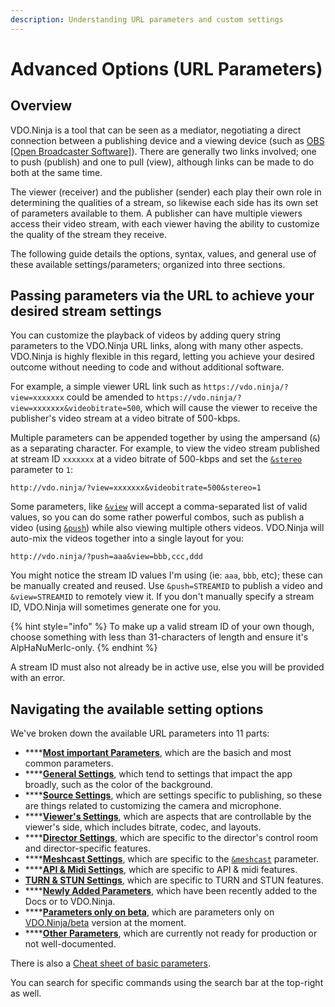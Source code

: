 ```yaml
---
description: Understanding URL parameters and custom settings
---
```


# Advanced Options (URL Parameters)

## Overview

VDO.Ninja is a tool that can be seen as a mediator, negotiating a direct connection between a publishing device and a viewing device (such as [OBS \[Open Broadcaster Software\]](https://obsproject.com)). There are generally two links involved; one to push (publish) and one to pull (view), although links can be made to do both at the same time.

The viewer (receiver) and the publisher (sender) each play their own role in determining the qualities of a stream, so likewise each side has its own set of parameters available to them. A publisher can have multiple viewers access their video stream, with each viewer having the ability to customize the quality of the stream they receive.

The following guide details the options, syntax, values, and general use of these available settings/parameters; organized into three sections.

## Passing parameters via the URL to achieve your desired stream settings

You can customize the playback of videos by adding query string parameters to the VDO.Ninja URL links, along with many other aspects. VDO.Ninja is highly flexible in this regard, letting you achieve your desired outcome without needing to code and without additional software.

For example, a simple viewer URL link such as `https://vdo.ninja/?view=xxxxxxx` could be amended to `https://vdo.ninja/?view=xxxxxxx&videobitrate=500`, which will cause the viewer to receive the publisher's video stream at a video bitrate of 500-kbps.

Multiple parameters can be appended together by using the ampersand (`&`) as a separating character. For example, to view the video stream published at stream ID `xxxxxxx` at a video bitrate of 500-kbps and set the [`&stereo`](general-settings/stereo.md) parameter to `1`:

```markup
http://vdo.ninja/?view=xxxxxxx&videobitrate=500&stereo=1
```

Some parameters, like [`&view`](advanced-settings/view-parameters/view.md) will accept a comma-separated list of valid values, so you can do some rather powerful combos, such as publish a video (using [`&push`](source-settings/push.md)) while also viewing multiple others videos. VDO.Ninja will auto-mix the videos together into a single layout for you:

```markup
http://vdo.ninja/?push=aaa&view=bbb,ccc,ddd
```

You might notice the stream ID values I'm using (ie: `aaa`, `bbb`, etc); these can be manually created and reused. Use `&push=STREAMID` to publish a video and `&view=STREAMID` to remotely view it. If you don't manually specify a stream ID, VDO.Ninja will sometimes generate one for you.

{% hint style="info" %}
To make up a valid stream ID of your own though, choose something with less than 31-characters of length and ensure it's AlpHaNuMerIc-only.
{% endhint %}

A stream ID must also not already be in active use, else you will be provided with an error.

## Navigating the available setting options

We've broken down the available URL parameters into 11 parts:

* ****[**Most important Parameters**](getting-started/cheat-sheet-of-basic-parameters.md), which are the basich and most common parameters.
* ****[**General Settings**](advanced-settings/general-parameters/), which tend to settings that impact the app broadly, such as the color of the background.
* ****[**Source Settings**](advanced-settings/source-parameters/), which are settings specific to publishing, so these are things related to customizing the camera and microphone.
* ****[**Viewer's Settings**](advanced-settings/view-parameters/), which are aspects that are controllable by the viewer's side, which includes bitrate, codec, and layouts.
* ****[**Director Settings**](advanced-settings/director-parameters/), which are specific to the director's control room and director-specific features.
* ****[**Meshcast Settings**](advanced-settings/meshcast-parameters/), which are specific to the [`&meshcast`](newly-added-parameters/and-meshcast.md) parameter.
* ****[**API & Midi Settings**](advanced-settings/api-and-midi-parameters/), which are specific to API & midi features.
* [**TURN & STUN Settings**](advanced-settings/turn-and-stun-parameters/), which are specific to TURN and STUN features.
* ****[**Newly Added Parameters**](advanced-settings/newly-added-parameters/), which have been recently added to the Docs or to VDO.Ninja.
* ****[**Parameters only on beta**](advanced-settings/parameters-only-on-beta/), which are parameters only on [VDO.Ninja/beta](https://vdo.ninja/beta/) version at the moment.
* ****[**Other Parameters**](other-parameters.md), which are currently not ready for production or not well-documented.

There is also a [Cheat sheet of basic parameters](getting-started/cheat-sheet-of-basic-parameters.md).

You can search for specific commands using the search bar at the top-right as well.
